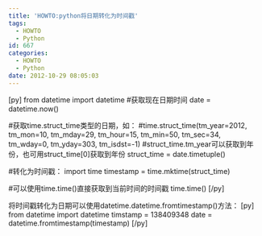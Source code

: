 ```yaml
---
title: 'HOWTO:python将日期转化为时间戳'
tags:
  - HOWTO
  - Python
id: 667
categories:
  - HOWTO
  - Python
date: 2012-10-29 08:05:03
---
```


[py]
from datetime import datetime
#获取现在日期时间
date = datetime.now()

#获取time.struct_time类型的日期，如：
#time.struct_time(tm_year=2012, tm_mon=10, tm_mday=29, tm_hour=15, tm_min=50, tm_sec=34, tm_wday=0, tm_yday=303, tm_isdst=-1)
#struct_time.tm_year可以获取到年份，也可用struct_time[0]获取到年份
struct_time = date.timetuple()

#转化为时间戳：
import time
timestamp = time.mktime(struct_time)

#可以使用time.time()直接获取到当前时间的时间戳 
time.time()
[/py]

将时间戳转化为日期可以使用datetime.datetime.fromtimestamp()方法：
[py]
from datetime import datetime
timstamp = 138409348
date = datetime.fromtimestamp(timestamp)
[/py] 